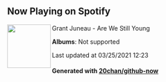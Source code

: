 ## Now Playing on Spotify

[<img align="left" width="100" src="https://i.scdn.co/image/ab67616d0000b2735bb0f92c88480fb24dec0c31">](https://open.spotify.com/album/0nOXOyMEu6TD2HgVm12aks)

Grant Juneau - Are We Still Young

**Albums**: Not supported

Last updated at 03/25/2021 12:23

#### Generated with [20chan/github-now](https://github.com/20chan/github-now)


<!--
**20chan/20chan** is a ✨ _special_ ✨ repository because its `README.md` (this file) appears on your GitHub profile.

Here are some ideas to get you started:

- 🔭 I’m currently working on ...
- 🌱 I’m currently learning ...
- 👯 I’m looking to collaborate on ...
- 🤔 I’m looking for help with ...
- 💬 Ask me about ...
- 📫 How to reach me: ...
- 😄 Pronouns: ...
- ⚡ Fun fact: ...
-->
